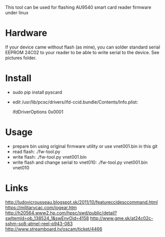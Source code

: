 This tool can be used for flashing AU9540 smart card reader firmware under linux

# Hardware

If your device came without flash (as mine), you can solder standard serial EEPROM 24C02 to your reader to be able to write serial to the device.
See pictures folder.

# Install

- sudo pip install pyscard
- edit /usr/lib/pcsc/drivers/ifd-ccid.bundle/Contents/Info.plist:

    <key>ifdDriverOptions</key>
    <string>0x0001</string> 

# Usage

- prepare bin using original firmware utility or use vnet001.bin in this git
- read flash: ./fw-tool.py
- write flash: ./fw-tool.py vnet001.bin
- write flash and change serial to vnet010: ./fw-tool.py vnet001.bin vnet010

# Links

http://ludovicrousseau.blogspot.sk/2011/10/featureccidesccommand.html
https://militarycac.com/iogear.htm
http://h20564.www2.hp.com/hpsc/swd/public/detail?swItemId=ob_138524_1&swEnvOid=4158
http://www.gme.sk/at24c02c-sshm-so8-atmel-reel-p943-083
http://www.streamboard.tv/oscam/ticket/4466

